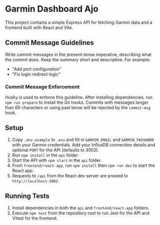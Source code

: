# Garmin Dashboard Ajo

This project contains a simple Express API for fetching Garmin data and a frontend built with React and Vite.

## Commit Message Guidelines

Write commit messages in the present-tense imperative, describing what the commit does. Keep the summary short and descriptive. For example:

- "Add port configuration"
- "Fix login redirect logic"

### Commit Message Enforcement

Husky is used to enforce this guideline. After installing dependencies, run
`npm run prepare` to install the Git hooks. Commits with messages longer than
60 characters or using past tense will be rejected by the `commit-msg` hook.

## Setup

1. Copy `.env.example` to `.env` and fill in `GARMIN_EMAIL` and `GARMIN_PASSWORD` with your Garmin credentials. Add your InfluxDB connection details and optional `PORT` for the API (defaults to 3002).
2. Run `npm install` in the `api` folder.
3. Start the API with `npm start` in the `api` folder.
4. From `frontend/react-app`, run `npm install` then `npm run dev` to start the React app.
5. Requests to `/api` from the React dev server are proxied to `http://localhost:3002`.

## Running Tests

1. Install dependencies in both the `api` and `frontend/react-app` folders.
2. Execute `npm test` from the repository root to run Jest for the API and Vitest for the frontend.
